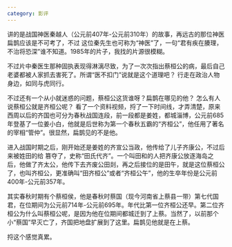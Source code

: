 ```yaml
---
category: 影评
---
```

讲的是战国神医秦越人（公元前407年-公元前310年）的故事，再远古的那位神医扁鹊应该是不可考了，不过
这位秦先生也可称为“神医”了，一句“君有疾在腠理，不治将恐深”谁不知道。1985年的片子，我找的片源很模糊。

不过片中秦医生那种固执表现得淋漓尽致，为了一次次指出蔡桓公的病，最后自己老婆都被人家抓去害死了。所谓“医不扣门”说就是这个道理吧？ 行走在政治人物身边，如同与虎同行。

不过还有一个从小就迷惑的问题，蔡桓公这货谁呀？扁鹊在哪见的他？ 怎么有人说蔡桓公就是齐桓公呢？
看了一个资料视频，捋了一下时间线，才弄清楚，原来西周以后的齐国也可分为春秋战国连段，前一段都是姜姓，都城淄博，公元前685年登基了一位姜小白，他就是后世称为第一个春秋五霸的“齐桓公”，他任用了著名的宰相“管仲”。很显然，扁鹊见的不是他。

进入战国时期之后，刚开始还是姜姓的齐宣公当政，他传给了儿子齐康公，不过后来被姓田的给
篡夺了，史称“田氏代齐”。一个叫田和的人把齐康公放逐海岛之后，他做了齐太公，他传下去齐废公田剡，再之后接位的是田午，就是这位蔡桓公了，也叫齐桓公，更准确叫“田齐桓公”或者“齐桓公午”，他的生卒年份是公元前400年-公元前357年。

其实春秋时期有个蔡桓侯，他是春秋时蔡国（现今河南省上蔡县一带）第七代国君，在位期间为公元前714年-公元前695年。年代比第一位齐桓公还早。第二位齐桓公为什么叫蔡桓公呢，是因为他在位期间都城迁到了上蔡。当然了，以前那个小“蔡国”早灭亡了，齐国把地盘扩展到了这里。扁鹊见他就是在上蔡。

捋这个感觉真累。



